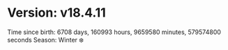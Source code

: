# Version: v18.4.11
Time since birth: 6708 days, 160993 hours, 9659580 minutes, 579574800 seconds
Season: Winter ❄️
